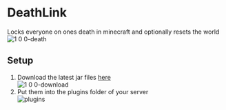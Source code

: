 # DeathLink

Locks everyone on ones death in minecraft and optionally resets the world\
![1 0 0-death](https://github.com/user-attachments/assets/3837975b-2cef-4c39-876b-e5b948a8ca39)

## Setup

1. Download the latest jar files [here](https://github.com/ItsLeMax/MobileCrafting/releases/latest)\
![1 0 0-download](https://github.com/user-attachments/assets/05a94c08-30d3-469e-b10e-02d92432d0db)
2. Put them into the plugins folder of your server\
![plugins](https://github.com/user-attachments/assets/1d61e5c2-54ec-4adf-a9c1-a13658cacc6f)